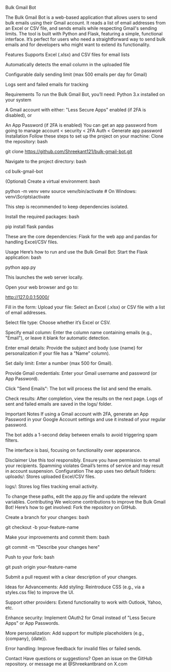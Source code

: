 Bulk Gmail Bot

The Bulk Gmail Bot is a web-based application that allows users to send bulk emails using their Gmail account. It reads a list of email addresses from an Excel or CSV file, and sends emails while respecting Gmail's sending limits. The tool is built with Python and Flask, featuring a simple, functional interface. It’s perfect for users who need a straightforward way to send bulk emails and for developers who might want to extend its functionality.

Features
Supports Excel (.xlsx) and CSV files for email lists

Automatically detects the email column in the uploaded file

Configurable daily sending limit (max 500 emails per day for Gmail)

Logs sent and failed emails for tracking

Requirements
To run the Bulk Gmail Bot, you’ll need:
Python 3.x installed on your system

A Gmail account with either:
"Less Secure Apps" enabled (if 2FA is disabled), or

An App Password (if 2FA is enabled)
You can get an app password from going to manage account < security < 2FA Auth < Generate app password
Installation
Follow these steps to set up the project on your machine:
Clone the repository:
bash

git clone https://github.com/Shreekant121/bulk-gmail-bot.git


Navigate to the project directory:
bash

cd bulk-gmail-bot

(Optional) Create a virtual environment:
bash

python -m venv venv
source venv/bin/activate  # On Windows: venv\Scripts\activate

This step is recommended to keep dependencies isolated.

Install the required packages:
bash

pip install flask pandas

These are the core dependencies: Flask for the web app and pandas for handling Excel/CSV files.

Usage
Here’s how to run and use the Bulk Gmail Bot:
Start the Flask application:
bash

python app.py

This launches the web server locally.

Open your web browser and go to:

http://127.0.0.1:5000/

Fill in the form:
Upload your file: Select an Excel (.xlsx) or CSV file with a list of email addresses.

Select file type: Choose whether it’s Excel or CSV.

Specify email column: Enter the column name containing emails (e.g., "Email"), or leave it blank for automatic detection.

Enter email details: Provide the subject and body (use {name} for personalization if your file has a "Name" column).

Set daily limit: Enter a number (max 500 for Gmail).

Provide Gmail credentials: Enter your Gmail username and password (or App Password).

Click "Send Emails": The bot will process the list and send the emails.

Check results: After completion, view the results on the next page. Logs of sent and failed emails are saved in the logs/ folder.

Important Notes
If using a Gmail account with 2FA, generate an App Password in your Google Account settings and use it instead of your regular password.

The bot adds a 1-second delay between emails to avoid triggering spam filters.

The interface is basi, focusing on functionality over appearance.

Disclaimer
Use this tool responsibly. Ensure you have permission to email your recipients. Spamming violates Gmail’s terms of service and may result in account suspension.
Configuration
The app uses two default folders:
uploads/: Stores uploaded Excel/CSV files.

logs/: Stores log files tracking email activity.

To change these paths, edit the app.py file and update the relevant variables.
Contributing
We welcome contributions to improve the Bulk Gmail Bot! Here’s how to get involved:
Fork the repository on GitHub.

Create a branch for your changes:
bash

git checkout -b your-feature-name

Make your improvements and commit them:
bash

git commit -m "Describe your changes here"

Push to your fork:
bash

git push origin your-feature-name

Submit a pull request with a clear description of your changes.

Ideas for Advancements:
Add styling: Reintroduce CSS (e.g., via a styles.css file) to improve the UI.

Support other providers: Extend functionality to work with Outlook, Yahoo, etc.

Enhance security: Implement OAuth2 for Gmail instead of "Less Secure Apps" or App Passwords.

More personalization: Add support for multiple placeholders (e.g., {company}, {date}).

Error handling: Improve feedback for invalid files or failed sends.

Contact
Have questions or suggestions? Open an issue on the GitHub repository.
or message me at @Shreekantbrand on X.com